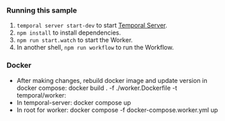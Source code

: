 ### Running this sample

1. `temporal server start-dev` to start [Temporal Server](https://github.com/temporalio/cli/#installation).
2. `npm install` to install dependencies.
3. `npm run start.watch` to start the Worker.
4. In another shell, `npm run workflow` to run the Workflow.

### Docker

- After making changes, rebuild docker image and update version in docker compose: docker build . -f ./worker.Dockerfile -t temporal/worker:<version>
- In temporal-server: docker compose up
- In root for worker: docker compose -f docker-compose.worker.yml up

